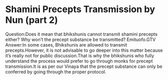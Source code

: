 # Shamini Precepts Transmission by Nun (part 2)

Question:Does it mean that bhikshunis cannot transmit shamini precepts either? Why won’t the precept substance be transmitted? Emituofo.​GTV       Answer:In some cases, Bhikshunis are allowed to transmit precepts.However, it is not advisable to go deeper into this matter because it’s really not for public discussion.That is why the bhikshunis who fully understand the process would prefer to go through monks for precept transmission.It is as per our Vinaya that the precept substance can only be conferred by going through the proper protocol.